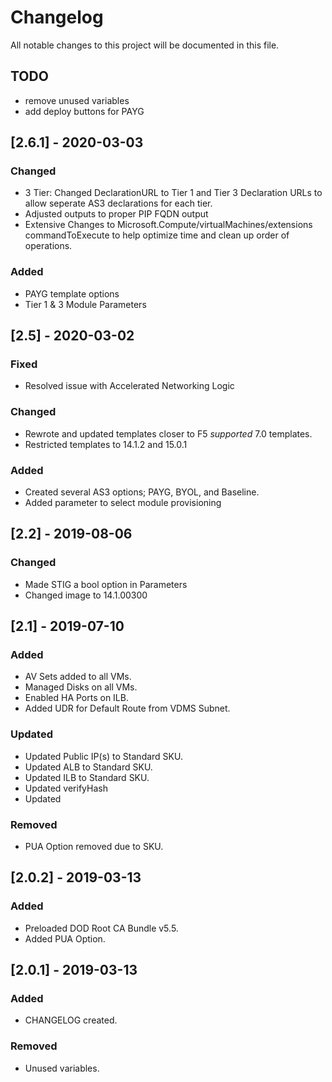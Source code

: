 # Changelog

All notable changes to this project will be documented in this file.

## TODO

- remove unused variables
- add deploy buttons for PAYG

## [2.6.1] - 2020-03-03

### Changed

- 3 Tier: Changed DeclarationURL to Tier 1 and Tier 3 Declaration URLs to allow seperate AS3 declarations for each tier.
- Adjusted outputs to proper PIP FQDN output
- Extensive Changes to Microsoft.Compute/virtualMachines/extensions commandToExecute to help optimize time and clean up order of operations.

### Added

- PAYG template options
- Tier 1 & 3 Module Parameters

## [2.5] - 2020-03-02

### Fixed

- Resolved issue with Accelerated Networking Logic

### Changed

- Rewrote and updated templates closer to F5 *supported* 7.0 templates.
- Restricted templates to 14.1.2 and 15.0.1

### Added

- Created several AS3 options; PAYG, BYOL, and Baseline.
- Added parameter to select module provisioning

## [2.2] - 2019-08-06

### Changed

- Made STIG a bool option in Parameters
- Changed image to 14.1.00300

## [2.1] - 2019-07-10

### Added

- AV Sets added to all VMs.
- Managed Disks on all VMs.
- Enabled HA Ports on ILB.
- Added UDR for Default Route from VDMS Subnet.

### Updated

- Updated Public IP(s) to Standard SKU.
- Updated ALB to Standard SKU.
- Updated ILB to Standard SKU.
- Updated verifyHash
- Updated

### Removed

- PUA Option removed due to SKU.

## [2.0.2] - 2019-03-13

### Added

- Preloaded DOD Root CA Bundle v5.5.
- Added PUA Option.

## [2.0.1] - 2019-03-13

### Added

- CHANGELOG created.

### Removed

- Unused variables.
